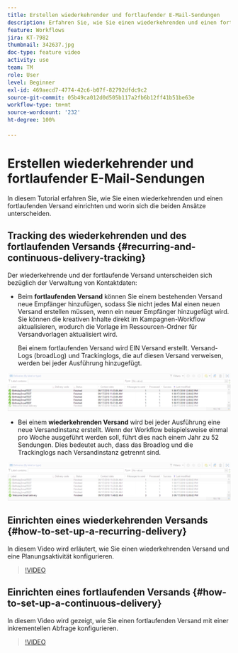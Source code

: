 ```yaml
---
title: Erstellen wiederkehrender und fortlaufender E-Mail-Sendungen
description: Erfahren Sie, wie Sie einen wiederkehrenden und einen fortlaufenden Versand einrichten und worin sich die beiden Ansätze unterscheiden.
feature: Workflows
jira: KT-7982
thumbnail: 342637.jpg
doc-type: feature video
activity: use
team: TM
role: User
level: Beginner
exl-id: 469aecd7-4774-42c6-b07f-82792dfdc9c2
source-git-commit: 05b49ca012d0d505b117a2fb6b12ff41b51be63e
workflow-type: tm+mt
source-wordcount: '232'
ht-degree: 100%

---
```


# Erstellen wiederkehrender und fortlaufender E-Mail-Sendungen

In diesem Tutorial erfahren Sie, wie Sie einen wiederkehrenden und einen fortlaufenden Versand einrichten und worin sich die beiden Ansätze unterscheiden.

## Tracking des wiederkehrenden und des fortlaufenden Versands {#recurring-and-continuous-delivery-tracking}

Der wiederkehrende und der fortlaufende Versand unterscheiden sich bezüglich der Verwaltung von Kontaktdaten:

* Beim **fortlaufenden Versand** können Sie einem bestehenden Versand neue Empfänger hinzufügen, sodass Sie nicht jedes Mal einen neuen Versand erstellen müssen, wenn ein neuer Empfänger hinzugefügt wird. Sie können die kreativen Inhalte direkt im Kampagnen-Workflow aktualisieren, wodurch die Vorlage im Ressourcen-Ordner für Versandvorlagen aktualisiert wird.

  Bei einem fortlaufenden Versand wird EIN Versand erstellt. Versand-Logs (broadLog) und Trackinglogs, die auf diesen Versand verweisen, werden bei jeder Ausführung hinzugefügt.

![Versand (fortlaufend)](/help/assets/delivery_continuous.jpg)

* Bei einem **wiederkehrenden Versand** wird bei jeder Ausführung eine neue Versandinstanz erstellt. Wenn der Workflow beispielsweise einmal pro Woche ausgeführt werden soll, führt dies nach einem Jahr zu 52 Sendungen. Dies bedeutet auch, dass das Broadlog und die Trackinglogs nach Versandinstanz getrennt sind.

![Wiederkehrender Versand](/help/assets/delivery_recurring.jpg)

## Einrichten eines wiederkehrenden Versands {#how-to-set-up-a-recurring-delivery}

In diesem Video wird erläutert, wie Sie einen wiederkehrenden Versand und eine Planungsaktivität konfigurieren.

>[!VIDEO](https://video.tv.adobe.com/v/342638?quality=12&learn=on)

## Einrichten eines fortlaufenden Versands {#how-to-set-up-a-continuous-delivery}

In diesem Video wird gezeigt, wie Sie einen fortlaufenden Versand mit einer inkrementellen Abfrage konfigurieren.

>[!VIDEO](https://video.tv.adobe.com/v/342637?quality=12&learn=on)
